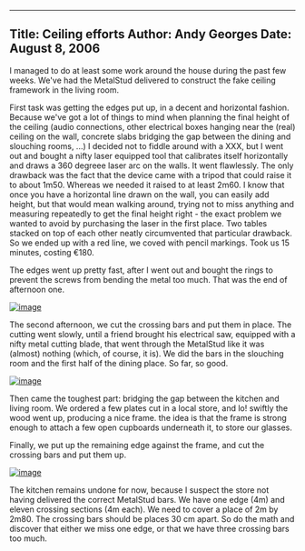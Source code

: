 -----
Title:  Ceiling efforts
Author: Andy Georges
Date: August 8, 2006
----







I managed to do at least some work around the house during the past few
weeks. We've had the MetalStud delivered to construct the fake ceiling
framework in the living room.


First task was getting the edges put up, in a decent and horizontal
fashion. Because we've got a lot of things to mind when planning the
final height of the ceiling (audio connections, other electrical boxes
hanging near the (real) ceiling on the wall, concrete slabs bridging the
gap between the dining and slouching rooms, ...) I decided not to fiddle
around with a XXX, but I went out and bought a nifty laser equipped tool
that calibrates itself horizontally and draws a 360 degreee laser arc on
the walls. It went flawlessly. The only drawback was the fact that the
device came with a tripod that could raise it to about 1m50. Whereas we
needed it raised to at least 2m60. I know that once you have a
horizontal line drawn on the wall, you can easily add height, but that
would mean walking around, trying not to miss anything and measuring
repeatedly to get the final height right - the exact problem we wanted
to avoid by purchasing the laser in the first place. Two tables stacked
on top of each other neatly circumvented that particular drawback. So we
ended up with a red line, we coved with pencil markings. Took us 15
minutes, costing €180.


The edges went up pretty fast, after I went out and bought the rings to
prevent the screws from bending the metal too much. That was the end of
afternoon one.


[![image](99C24F1B-CB15-4A6E-AA0E-A2D4B5028672-1.jpg)](http://www.flickr.com/photos/itkovian/191576058/)


The second afternoon, we cut the crossing bars and put them in place.
The cutting went slowly, until a friend brought his electrical saw,
equipped with a nifty metal cutting blade, that went through the
MetalStud like it was (almost) nothing (which, of course, it is). We did
the bars in the slouching room and the first half of the dining place.
So far, so good.


[![image](99C24F1B-CB15-4A6E-AA0E-A2D4B5028672-2.jpg)](http://www.flickr.com/photos/itkovian/191576248/)


Then came the toughest part: bridging the gap between the kitchen and
living room. We ordered a few plates cut in a local store, and lo!
swiftly the wood went up, producing a nice frame. the idea is that the
frame is strong enough to attach a few open cupboards underneath it, to
store our glasses.


Finally, we put up the remaining edge against the frame, and cut the
crossing bars and put them up.


[![image](99C24F1B-CB15-4A6E-AA0E-A2D4B5028672-3.jpg)](http://www.flickr.com/photos/itkovian/209949455/)


The kitchen remains undone for now, because I suspect the store not
having delivered the correct MetalStud bars. We have one edge (4m) and
eleven crossing sections (4m each). We need to cover a place of 2m by
2m80. The crossing bars should be places 30 cm apart. So do the math and
discover that either we miss one edge, or that we have three crossing
bars too much.




